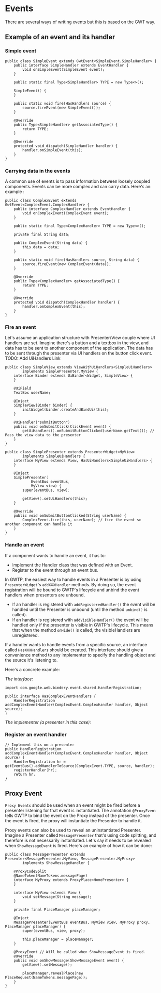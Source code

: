 # Events

There are several ways of writing events but this is based on the GWT way.

## Example of an event and its handler

### Simple event

```
public class SimpleEvent extends GwtEvent<SimpleEvent.SimpleHandler> {
    public interface SimpleHandler extends EventHandler {
        void onSimpleEvent(SimpleEvent event);
    }
 
    public static final Type<SimpleHandler> TYPE = new Type<>();
 
    SimpleEvent() {
    }
 
    public static void fire(HasHandlers source) {
        source.fireEvent(new SimpleEvent());
    }
 
    @Override
    public Type<SimpleHandler> getAssociatedType() {
        return TYPE;
    }
 
    @Override
    protected void dispatch(SimpleHandler handler) {
        handler.onSimpleEvent(this);
    }
}
```

### Carrying data in the events

A common use of events is to pass information between loosely coupled components. Events can be more complex and can carry data. Here's an example :

```
public class ComplexEvent extends GwtEvent<ComplexEvent.ComplexHandler> {
    public interface ComplexHandler extends EventHandler {
        void onComplexEvent(ComplexEvent event);
    }
 
    public static final Type<ComplexHandler> TYPE = new Type<>();
    
    private final String data;
 
    public ComplexEvent(String data) {
        this.data = data;
    }
 
    public static void fire(HasHandlers source, String data) {
        source.fireEvent(new ComplexEvent(data));
    }
 
    @Override
    public Type<ComplexHandler> getAssociatedType() {
        return TYPE;
    }
 
    @Override
    protected void dispatch(ComplexHandler handler) {
        handler.onComplexEvent(this);
    }
}
```

### Fire an event

Let's assume an application structure with Presenter/View couple where UI handlers are set. Imagine there's a button and a textbox in the view, and data has to be sent to another component of the application. The data has to be sent through the presenter via UI handlers on the button click event.
TODO: Add UiHandlers Link

```
public class SimpleView extends ViewWithUiHandlers<SimpleUiHandlers>
        implements SimplePresenter.MyView {
    interface Binder extends UiBinder<Widget, SimpleView> {
    }
 
    @UiField
    TextBox userName;
 
    @Inject
    SimpleView(Binder binder) {
        initWidget(binder.createAndBindUi(this);
    }
 
    @UiHandler("submitButton")
    public void onSubmitClick(ClickEvent event) {
        getUiHandlers().onSubmitButtonClicked(userName.getText()); // Pass the view data to the presenter
    }
}

public class SimplePresenter extends PresenterWidget<MyView>
        implements SimpleUiHandlers {
    interface MyView extends View, HasUiHandlers<SimpleUiHandlers> {
    }

    @Inject
    SimplePresenter(
            EventBus eventBus,
            MyView view) {
        super(eventBus, view);

        getView().setUiHandlers(this);
    }
 
    @Override
    public void onSubmitButtonClicked(String userName) {
        ComplexEvent.fire(this, userName); // fire the event so another component can handle it
    }
}
```

### Handle an event
If a component wants to handle an event, it has to:

* Implement the Handler class that was defined with an Event.
* Register to the event through an event bus.

In GWTP, the easiest way to handle events in a Presenter is by using `PresenterWidget`'s `addXXXHandler` methods. By doing so, the event registration will be bound to GWTP's lifecycle and unbind the event handlers when presenters are unbound.

* If an handler is registered with `addRegisteredHandler()` the event will be handled until the Presenter is unbound (until the method `unbind()` is called).
* If an handler is registered with `addVisibleHandler()` the event will be handled only if the presenter is visible in GWTP's lifecycle. This means that when the method `onHide()` is called, the visibleHandlers are unregistered.

If a handler wants to handle events from a specific source, an interface called `HasXXXHandlers` should be created. This interface should give a convenience method to any implementer to specify the handling object and the source it's listening to.

Here's a concrete example:

*The interface:*

```
import com.google.web.bindery.event.shared.HandlerRegistration;
 
public interface HasComplexEventHandlers {
    HandlerRegistration addComplexEventHandler(ComplexEvent.ComplexHandler handler, Object source);
}

```

*The implementer (a presenter in this case):*
### Register an event handler

```
// Implement this on a presenter
public HandlerRegistration addComplexEventHandler(ComplexEvent.ComplexHandler handler, Object source) {
    HandlerRegistration hr = getEventBus().addHandlerToSource(ComplexEvent.TYPE, source, handler);
    registerHandler(hr);
    return hr;
}
```

## Proxy Event
`Proxy Events` should be used when an event might be fired before a presenter listening for that event is instantiated. The annotation `@ProxyEvent` tells GWTP to bind the event on the Proxy instead of the presenter. Once the event is fired, the proxy will instantiate the Presenter to handle it.

Proxy events can also be used to reveal an uninstantiated Presenter. Imagine a Presenter called `MessagePresenter` that's using code splitting, and therefore is not necessarily instantiated. Let's say it needs to be revealed when `ShowMessageEvent` is fired. Here's an example of how it can be done:

```
public class MessagePresenter extends Presenter<MessagePresenter.MyView, MessagePresenter.MyProxy> 
        implements ShowMessageHandler {

    @ProxyCodeSplit
    @NameToken(NameTokens.messagePage)
    interface MyProxy extends ProxyPlace<HomePresenter> {
    }

    interface MyView extends View {
        void setMessage(String message);
    }

    private final PlaceManager placeManager;

    @Inject
    MessagePresenter(EventBus eventBus, MyView view, MyProxy proxy, PlaceManager placeManager) {
        super(eventBus, view, proxy);
        
        this.placeManager = placeManager;
    }

    @ProxyEvent // Will be called when ShowMessageEvent is fired.
    @Override
    public void onShowMessage(ShowMessageEvent event) {
        getView().setMessage();

        placeManager.revealPlace(new PlaceRequest(NameTokens.messagePage));
    }
}
```
